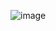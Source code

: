 ![image](https://github.com/ensarsnr/chat-app-frontend/assets/113799443/437b7e47-72b0-4396-909c-14513edf3539)
